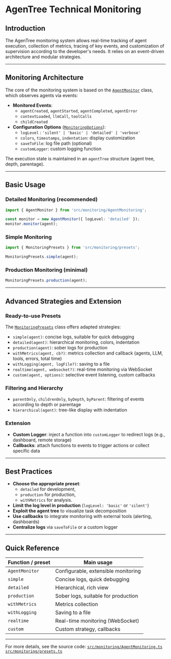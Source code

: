 # AgenTree Technical Monitoring

## Introduction

The AgenTree monitoring system allows real-time tracking of agent execution, collection of metrics, tracing of key events, and customization of supervision according to the developer's needs. It relies on an event-driven architecture and modular strategies.

---

## Monitoring Architecture

The core of the monitoring system is based on the [`AgentMonitor`](../../src/monitoring/AgentMonitoring.ts) class, which observes agents via events:

- **Monitored Events**:
  - `agentCreated`, `agentStarted`, `agentCompleted`, `agentError`
  - `contextLoaded`, `llmCall`, `toolCalls`
  - `childCreated`
- **Configuration Options** ([`MonitoringOptions`](../../src/monitoring/AgentMonitoring.ts)):
  - `logLevel` : `'silent' | 'basic' | 'detailed' | 'verbose'`
  - `colors`, `timestamps`, `indentation`: display customization
  - `saveToFile`: log file path (optional)
  - `customLogger`: custom logging function

The execution state is maintained in an `agentTree` structure (agent tree, depth, parentage).

---

## Basic Usage

### Detailed Monitoring (recommended)

```ts
import { AgentMonitor } from 'src/monitoring/AgentMonitoring';

const monitor = new AgentMonitor({ logLevel: 'detailed' });
monitor.monitor(agent);
```

### Simple Monitoring

```ts
import { MonitoringPresets } from 'src/monitoring/presets';

MonitoringPresets.simple(agent);
```

### Production Monitoring (minimal)

```ts
MonitoringPresets.production(agent);
```

---

## Advanced Strategies and Extension

### Ready-to-use Presets

The [`MonitoringPresets`](../../src/monitoring/presets.ts) class offers adapted strategies:

- `simple(agent)`: concise logs, suitable for quick debugging
- `detailed(agent)`: hierarchical monitoring, colors, indentation
- `production(agent)`: sober logs for production
- `withMetrics(agent, cb?)`: metrics collection and callback (agents, LLM, tools, errors, total time)
- `withLogging(agent, logFile?)`: saving to a file
- `realtime(agent, websocket?)`: real-time monitoring via WebSocket
- `custom(agent, options)`: selective event listening, custom callbacks

### Filtering and Hierarchy

- `parentOnly`, `childrenOnly`, `byDepth`, `byParent`: filtering of events according to depth or parentage
- `hierarchical(agent)`: tree-like display with indentation

### Extension

- **Custom Logger**: inject a function into `customLogger` to redirect logs (e.g., dashboard, remote storage)
- **Callbacks**: attach functions to events to trigger actions or collect specific data

---

## Best Practices

- **Choose the appropriate preset**:
  - `detailed` for development,
  - `production` for production,
  - `withMetrics` for analysis.
- **Limit the log level in production** (`logLevel: 'basic'` or `'silent'`)
- **Exploit the agent tree** to visualize task decomposition
- **Use callbacks** to integrate monitoring with external tools (alerting, dashboards)
- **Centralize logs** via `saveToFile` or a custom logger

---

## Quick Reference

| Function / preset         | Main usage                             |
|--------------------------|----------------------------------------|
| `AgentMonitor`           | Configurable, extensible monitoring    |
| `simple`                 | Concise logs, quick debugging          |
| `detailed`               | Hierarchical, rich view                |
| `production`             | Sober logs, suitable for production    |
| `withMetrics`            | Metrics collection                     |
| `withLogging`            | Saving to a file                       |
| `realtime`               | Real-time monitoring (WebSocket)       |
| `custom`                 | Custom strategy, callbacks             |

---

For more details, see the source code:
[`src/monitoring/AgentMonitoring.ts`](../../src/monitoring/AgentMonitoring.ts)  
[`src/monitoring/presets.ts`](../../src/monitoring/presets.ts)
